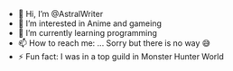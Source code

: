 - 👋 Hi, I’m @AstralWriter
- 👀 I’m interested in Anime and gameing
- 🌱 I’m currently learning programming
- 📫 How to reach me: ... Sorry but there is no way 😅
- ⚡ Fun fact: I was in a top guild in Monster Hunter World

<!---
AstralWriter/AstralWriter is a ✨ special ✨ repository because its `README.md` (this file) appears on your GitHub profile.
You can click the Preview link to take a look at your changes.
--->
